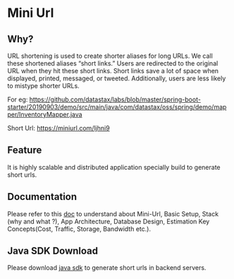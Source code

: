 # Mini Url

## Why?

URL shortening is used to create shorter aliases for long URLs. We call these shortened aliases “short links.” Users are redirected to the original URL when they hit these short links. Short links save a lot of space when displayed, printed, messaged, or tweeted. Additionally, users are less likely to mistype shorter URLs.

For eg: https://github.com/datastax/labs/blob/master/spring-boot-starter/20190903/demo/src/main/java/com/datastax/oss/spring/demo/mapper/InventoryMapper.java

Short Url:
https://miniurl.com/ljhni9


## Feature
It is highly scalable and distributed application specially build to generate short urls. 

## Documentation
Please refer to this [doc](https://github.com/TechAmanPannu/mini-url/wiki) to understand about Mini-Url, Basic Setup, Stack (why and what ?), App Architecture, Database Design, Estimation Key Concepts(Cost, Traffic, Storage, Bandwidth etc.).

## Java SDK Download
Please download [java sdk]() to generate short urls in backend servers.





